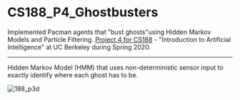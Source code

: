 # CS188_P4_Ghostbusters
Implemented Pacman agents that "bust ghosts"using Hidden Markov Models and Particle Filtering. [Project 4 for CS188](http://inst.eecs.berkeley.edu/~cs188/sp20/project4/) - "Introduction to Artificial Intelligence" at UC Berkeley during Spring 2020.

---
Hidden Markov Model (HMM) that uses non-deterministic sensor input to exactly identify where each ghost has to be.

![188_p3d](https://user-images.githubusercontent.com/54779918/83336420-8906ee80-a2b3-11ea-9180-ad78305526bb.gif)



